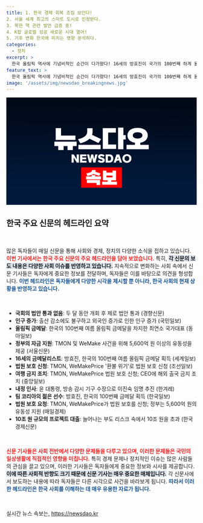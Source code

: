 ```yaml
---
title: 1. 한국 경제 회복 조짐 보인다!
2. 서울 세계 최고의 스마트 도시로 인정받다.
3. 북한 핵 관련 발언 급증 중!
4. K팝 글로벌 성공 새로운 시대 열어!
5. 기후 변화 한국에 미치는 영향 분석하다.
categories:
  - 정치
excerpt: >
  한국 올림픽 역사에 기념비적인 순간이 다가왔다! 16세의 방효진이 국가의 100번째 하계 올림픽 금메달을 획득하며 열기를 더하고 있습니다. 하지만 TMON과 WeMakePrice는 법정 관리 신청과 함께 잇따른 위기 속에 게다가 정부의 대규모 자금 지원 소식이 전해졌습니다. 클릭해 자세한 소식을 확인하세요!
feature_text: >
  한국 올림픽 역사에 기념비적인 순간이 다가왔다! 16세의 방효진이 국가의 100번째 하계 올림픽 금메달을 획득하며 열기를 더하고 있습니다. 하지만 TMON과 WeMakePrice는 법정 관리 신청과 함께 잇따른 위기 속에 게다가 정부의 대규모 자금 지원 소식이 전해졌습니다. 클릭해 자세한 소식을 확인하세요!
image: '/assets/img/newsdao_breakingnews.jpg'
---
```


<p><img src="/assets/img/newsdao_breakingnews.jpg" alt="koreaapp 속보" /></p>

<h2 data-ke-size="size26">한국 주요 신문의 헤드라인 요약</h2>

<p data-ke-size="size16">&nbsp;</p>

<p>많은 독자들이 매일 신문을 통해 사회와 경제, 정치의 다양한 소식을 접하고 있습니다. <b><span style="color: #ee2323;">이번 기사에서는 한국 주요 신문의 주요 헤드라인을 담아 보았습니다.</span></b> 특히, <b><span style="background-color: #21538527;">각 신문의 보도 내용은 다양한 사회 이슈를 반영하고 있습니다.</span></b> 지속적으로 변화하는 사회 속에서 신문 기사들은 독자에게 중요한 정보를 전달하며, 독자들은 이를 바탕으로 의견을 형성합니다. <b><span style="color: #1a5490;">이번 헤드라인은 독자들에게 다양한 시각을 제시할 뿐 아니라, 한국 사회의 현재 상황을 반영하고 있습니다.</span></b></p>

<p data-ke-size="size16">&nbsp;</p>

<ul>
<li><b>국회의 법안 통과 없음</b>: 두 달 동안 개회 후 제로 법안 통과 (경향신문)</li>
<li><b>인구 증가</b>: 출산 감소에도 불구하고 외국인 증가로 인한 인구 증가 (국민일보)</li>
<li><b>올림픽 금메달</b>: 한국의 100번째 여름 올림픽 금메달을 차지한 최연소 국가대표 (동아일보)</li>
<li><b>정부의 자금 지원</b>: TMON 및 WeMake 사건을 위해 5,600억 원 이상의 유동성을 제공 (서울신문)</li>
<li><b>16세의 금메달리스트</b>: 방효진, 한국의 100번째 여름 올림픽 금메달 획득 (세계일보)</li>
<li><b>법원 보호 신청</b>: TMON, WeMakePrice '환불 위기'로 법원 보호 신청 (조선일보)</li>
<li><b>여행 금지 조치</b>: TMON, WeMakePrice 법원 보호 신청; CEO에 해외 출국 금지 조치 (중앙일보)</li>
<li><b>내정 인사</b>: 윤 대통령, 방송 감시 기구 수장으로 이진숙 임명 추진 (한겨레)</li>
<li><b>팀 코리아의 젊은 선수</b>: 방효진, 한국의 100번째 금메달 획득 (한국일보)</li>
<li><b>법원 보호 요청</b>: TMON, WeMakePrice가 법원 보호를 신청; 정부는 5,600억 원의 유동성 지원 (매일경제)</li>
<li><b>10조 원 규모의 프로젝트 대출</b>: 늘어나는 부도 리스크 속에서 10조 원을 초과 (한국경제신문)</li>
</ul>

<p data-ke-size="size16">&nbsp;</p>

<p><b><span style="color: #ee2323;">신문 기사들은 사회 전반에서 다양한 문제들을 다루고 있으며, 이러한 문제들은 국민의 일상생활에 직접적인 영향을 미칩니다.</span></b> 특히 경제 문제나 정치적인 이슈는 많은 사람들의 관심을 끌고 있으며, 이러한 기사들은 독자들에게 중요한 정보와 시사를 제공합니다. <b><span style="background-color: #21538527;">이에 따른 사회적 반향도 크기 때문에 신문 기사는 매우 중요한 매체입니다.</span></b> 각 신문사에서 보도하는 내용에 따라 독자들은 다른 시각으로 사건을 바라보게 됩니다. <b><span style="color: #1a5490;">따라서 이러한 헤드라인은 한국 사회를 이해하는 데 매우 유용한 자료가 됩니다.</span></b></p>

<p data-ke-size="size16">&nbsp;</p>
실시간 뉴스 속보는, <a href="https://newsdao.kr" rel="dofollow">https://newsdao.kr</a>


